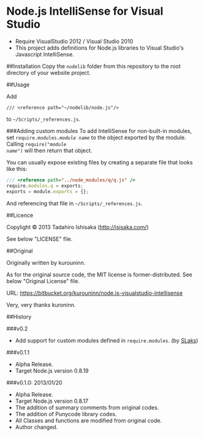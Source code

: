 Node.js IntelliSense for Visual Studio
===

- Require VisualStudio 2012 / Visual Studio 2010
- This project adds definitions for Node.js libraries to Visual Studio's Javascript IntelliSense. 

##Installation
Copy the `nodelib` folder from this repository to the root directory of your website project.

##Usage

Add

	/// <reference path="~/nodelib/node.js"/>

to `~/Scripts/_references.js`.

###Adding custom modules
To add IntelliSense for non-built-in modules, set <code>require.modules.<i>module name</i></code> to the object exported by the module.  Calling <code>require("<i>module name</i>")</code> will then return that object.

You can usually expose existing files by creating a separate file that looks like this:

```js
/// <reference path="../node_modules/q/q.js" />
require.modules.q = exports;
exports = module.exports = {};
```

And referencing that file in `~/Scripts/_references.js`.

##Licence

Copylight &copy; 2013 Tadahiro Ishisaka (http://isisaka.com/)

See below "LICENSE" file.


##Original

Originally written by kurouninn.

As for the original source code, the MIT license is former-distributed. See below "Original License" file.

URL: <https://bitbucket.org/kurouninn/node.js-visualstudio-intellisense>

Very, very thanks kuroninn.

##History

###v0.2
 * Add support for custom modules defined in `require.modules`.  (by [SLaks](https://github.com/SLaks))

###v0.1.1

* Alpha Release.
* Target Node.js version 0.8.19

###v0.1.0: 2013/01/20

* Alpha Release.
* Target Node.js version 0.8.17
* The addition of summary comments from original codes.
* The addition of Punycode library codes.
* All Classes and functions are modified from original code.
* Author changed.





